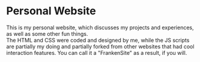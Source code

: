 # Personal Website
This is my personal website, which discusses my projects and experiences, as well as some other fun things.
<br>
The HTML and CSS were coded and designed by me, while the JS scripts are partially my doing and partially forked from other websites that had cool interaction features. You can call it a "FrankenSite" as a result, if you will.
